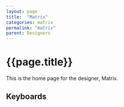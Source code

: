 ```yaml
---
layout: page
title:  "Matrix"
categories: matrix
permalink: "matrix"
parent: Designers
---
```

# {{page.title}}

This is the home page for the designer, Matrix.

## Keyboards
